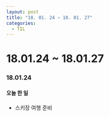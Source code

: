 ```yaml
---
layout: post
title: "18. 01. 24 ~ 18. 01. 27"
categories:
  - TIL
---
```


# 18.01.24 ~ 18.01.27

### 18.01.24
#### 오늘 한 일
- 스키장 여행 준비

